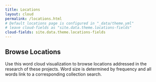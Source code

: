 ```yaml
---
title: Locations
layout: cloud
permalink: /locations.html
# Default locations page is configured in "_data/theme.yml"
# leave cloud-fields as "site.data.theme.locations-fields"
cloud-fields: site.data.theme.locations-fields
---
```


## Browse Locations

Use this word cloud visualization to browse locations addressed in the research of these projects.
Word size is determined by frequency and all words link to a corresponding collection search.

